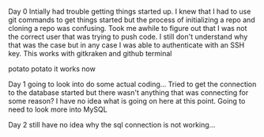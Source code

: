 Day 0 
Intially had trouble getting things started up. 
I knew that I had to use git commands to get things started but the process of initializing a repo and cloning a repo was confusing. 
Took me awhile to figure out that I was not the correct user that was trying to push code. 
I still don't understand why that was the case but in any case I was able to authenticate with an SSH key.
This works with gitkraken and github terminal

potato potato it works now

Day 1 going to look into do some actual coding...
Tried to get the connection to the database started but there wasn't anything that was connecting for some reason?
I have no idea what is going on here at this point. Going to need to look more into MySQL

Day 2 still have no idea why the sql connection is not working...